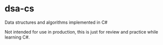 # dsa-cs
Data structures and algorithms implemented in C#

Not intended for use in production, this is just for review and practice while learning C#.
